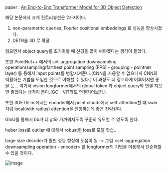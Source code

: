 paper : [An End-to-End Transformer Model for 3D Object Detection](https://arxiv.org/pdf/2109.08141.pdf)


해당 논문에서 크게 컨트리뷰션은 2가지이다.

1. non-parametric queries, Fourier positional embeddings 로 성능을 향상시켰다.
2. DETR을 3D 로 확장 

읽으면서 object query를 초기화할 때 신경을 많이 써야겠다는 생각이 들었다.

또한 PointNet++ 에서의 set-aggregation downsampling operation(sampling(farthest point sampling (FPS) - grouping - pointnet layer)
를 통해서 input points를 병합시켜준다.(CNN을 사용할 수 없으니까 CNN의 역활하는 기법을 도입한 것으로 이해할 수 있다.)  이 과정도 더 정교하게 이루어지면 좋을 듯... 여기서 vision longformer에서의 global token 과 object query와 연결
지으면 좋겠다는 생각이 든다.(GC - ViT와도 연결지어보자.)


또한 3DETR-m 에서는 encoder에서 point clouds에서 self-attention할 때 swin 처럼 local(with radius) attention을 진행하는데 좋은 전략같다.

GIoU를 통해서 bb가 더 gt와 가까워지도록 꾸준히 유도할 수 있도록 한다.

huber loss로 outlier 에 대해서 robust한 loss로 모델 학습..

large size decoder가 훨씬 성능 향상에 도움이 됨 -> 그럼 <set-aggregation downsampling operation - encoder> 를 longformer의 기법을 이용해서 
  단순화할 수 있을 것이다. 
  
  
  ![image](https://user-images.githubusercontent.com/93501772/175886426-2b95d70c-06c5-4600-937b-30c1b0ee18c8.png)
